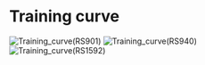 # Training curve 
![Training_curve(RS901)](https://user-images.githubusercontent.com/68541406/187057156-a1a7bc93-dd26-4272-9e1d-ae50f53e278c.png)
![Training_curve(RS940)](https://user-images.githubusercontent.com/68541406/187056318-d1b19b1e-aabc-4ab6-8d98-5612daa8953d.png)
![Training_curve(RS1592)](https://user-images.githubusercontent.com/68541406/187056356-54e181aa-80a0-4c6c-87eb-d0c313752438.png)
